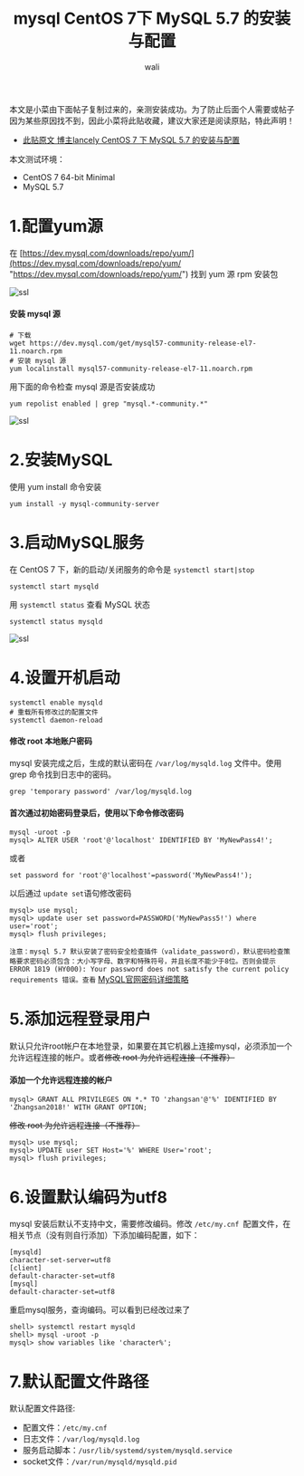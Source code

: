 ﻿---
layout: post
title: mysql  CentOS 7下 MySQL 5.7 的安装与配置 #标题
tagline: mysql CentOS 7下 MySQL 5.7 的安装与配置
category: SQL      #分类
author: wali    #作者
tag: mySQL     #标签
ghurl:        #github url
ghurl_zip:    #github zip下载
comments: true
post_nav: ["1.配置yum源","2.安装MySQL","3.启动MySQL服务","4.设置开机启动","5.添加远程登录用户","6.设置默认编码为utf8","7.默认配置文件路径"]
group_tag: mysql 安装教程
---

本文是小菜由下面帖子复制过来的，亲测安装成功。为了防止后面个人需要或帖子因为某些原因找不到，因此小菜将此贴收藏，建议大家还是阅读原贴，特此声明！

- [此贴原文 博主lancely CentOS 7 下 MySQL 5.7 的安装与配置](https://www.jianshu.com/p/1dab9a4d0d5f "https://www.jianshu.com/p/1dab9a4d0d5f")

本文测试环境：
- CentOS 7 64-bit Minimal
- MySQL 5.7

# 1.配置yum源

在 [https://dev.mysql.com/downloads/repo/yum/](https://dev.mysql.com/downloads/repo/yum/ "https://dev.mysql.com/downloads/repo/yum/") 找到 yum 源 rpm 安装包

![ssl](http://walidream.com:9999/blogImage/sql/sql_8.png)

#### 安装 mysql 源

```linux
# 下载
wget https://dev.mysql.com/get/mysql57-community-release-el7-11.noarch.rpm
# 安装 mysql 源
yum localinstall mysql57-community-release-el7-11.noarch.rpm
```

用下面的命令检查 mysql 源是否安装成功

```linux
yum repolist enabled | grep "mysql.*-community.*"
```

![ssl](http://walidream.com:9999/blogImage/sql/sql_9.png)


# 2.安装MySQL

使用 yum install 命令安装

```linux
yum install -y mysql-community-server
```

# 3.启动MySQL服务

在 CentOS 7 下，新的启动/关闭服务的命令是 `systemctl start|stop`

```linux
systemctl start mysqld
```

用 `systemctl status` 查看 MySQL 状态

```linux
systemctl status mysqld
```

![ssl](http://walidream.com:9999/blogImage/sql/sql_10.png)


# 4.设置开机启动

```linux
systemctl enable mysqld
# 重载所有修改过的配置文件
systemctl daemon-reload
```

#### 修改 root 本地账户密码

mysql 安装完成之后，生成的默认密码在 `/var/log/mysqld.log` 文件中。使用 grep 命令找到日志中的密码。

```linux
grep 'temporary password' /var/log/mysqld.log
```

#### 首次通过初始密码登录后，使用以下命令修改密码

```linux
mysql -uroot -p
mysql> ALTER USER 'root'@'localhost' IDENTIFIED BY 'MyNewPass4!'; 
```
或者

```linux
set password for 'root'@'localhost'=password('MyNewPass4!'); 
```

以后通过 `update set`语句修改密码

```mysql
mysql> use mysql;
mysql> update user set password=PASSWORD('MyNewPass5!') where user='root';
mysql> flush privileges;
```

`注意：mysql 5.7 默认安装了密码安全检查插件（validate_password），默认密码检查策略要求密码必须包含：大小写字母、数字和特殊符号，并且长度不能少于8位。否则会提示 ERROR 1819 (HY000): Your password does not satisfy the current policy requirements 错误。查看` [MySQL官网密码详细策略](https://links.jianshu.com/go?to=https%3A%2F%2Fdev.mysql.com%2Fdoc%2Frefman%2F5.7%2Fen%2Fvalidate-password-options-variables.html%23sysvar_validate_password_policy "https://links.jianshu.com/go?to=https%3A%2F%2Fdev.mysql.com%2Fdoc%2Frefman%2F5.7%2Fen%2Fvalidate-password-options-variables.html%23sysvar_validate_password_policy")


# 5.添加远程登录用户

默认只允许root帐户在本地登录，如果要在其它机器上连接mysql，必须添加一个允许远程连接的帐户。或者~~修改 root 为允许远程连接（不推荐）~~

#### 添加一个允许远程连接的帐户

```mysql
mysql> GRANT ALL PRIVILEGES ON *.* TO 'zhangsan'@'%' IDENTIFIED BY 'Zhangsan2018!' WITH GRANT OPTION;
```

~~修改 root 为允许远程连接（不推荐）~~

```mysql
mysql> use mysql;
mysql> UPDATE user SET Host='%' WHERE User='root';
mysql> flush privileges;
```

# 6.设置默认编码为utf8

mysql 安装后默认不支持中文，需要修改编码。修改 `/etc/my.cnf `配置文件，在相关节点（没有则自行添加）下添加编码配置，如下：


```
[mysqld]
character-set-server=utf8
[client]
default-character-set=utf8
[mysql]
default-character-set=utf8
```

重启mysql服务，查询编码。可以看到已经改过来了

```mysql
shell> systemctl restart mysqld
shell> mysql -uroot -p
mysql> show variables like 'character%';
```

# 7.默认配置文件路径

默认配置文件路径:
- 配置文件：`/etc/my.cnf`
- 日志文件：`/var/log/mysqld.log`
- 服务启动脚本：`/usr/lib/systemd/system/mysqld.service`
- socket文件：`/var/run/mysqld/mysqld.pid`











